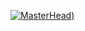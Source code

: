 [![MasterHead]([https://media.giphy.com/media/3oKIPfFs4hPHemcU6I/giphy-downsized-large.gif))](https://Hazzanawarafik.github.io)
